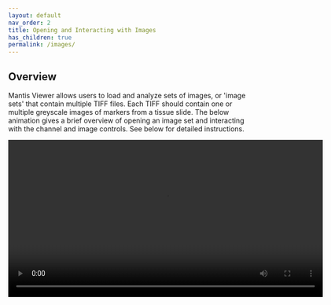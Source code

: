 ```yaml
---
layout: default
nav_order: 2
title: Opening and Interacting with Images
has_children: true
permalink: /images/
---
```


## Overview

Mantis Viewer allows users to load and analyze sets of images, or 'image sets' that contain multiple TIFF files. Each TIFF should contain one or multiple greyscale images of markers from a tissue slide. The below animation gives a brief overview of opening an image set and interacting with the channel and image controls. See below for detailed instructions.

<video width="640" autoplay="autoplay" loop="loop">
  <source src="{{site.baseurl}}/assets/videos/open_image_640.mp4" type="video/mp4">
  <source src="{{site.baseurl}}/assets/videos/open_image_640.mp4" type="video/webm">
</video>